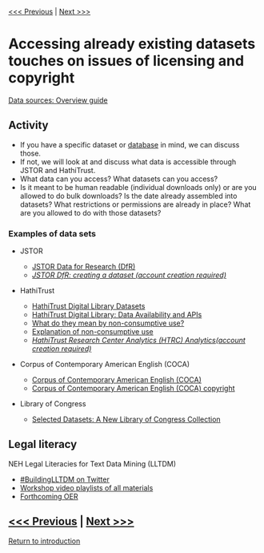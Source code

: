 [<<< Previous](copyright.md) | [Next >>>](ethics.md)  

# Accessing already existing datasets touches on issues of licensing and copyright
[Data sources: Overview guide](https://guides.smu.edu/data) 

## Activity
* If you have a specific dataset or [database](https://guides.smu.edu/az.php) in mind, we can discuss those.
* If not, we will look at and discuss what data is accessible through JSTOR and HathiTrust. 
* What data can you access? What datasets can you access? 
* Is it meant to be human readable (individual downloads only) or are you allowed to do bulk downloads?  Is the date already assembled into datasets? What restrictions or permissions are already in place? What are you allowed to do with those datasets?

### Examples of data sets
* JSTOR
    * [JSTOR Data for Research (DfR)](https://guides.smu.edu/c.php?g=934689&p=6737385)
    * [*JSTOR DfR: creating a dataset (account creation required)*](https://www.jstor.org/dfr/about/creating-datasets)
* HathiTrust
    * [HathiTrust Digital Library Datasets](https://www.hathitrust.org/datasets)
    * [HathiTrust Digital Library: Data Availability and APIs](https://www.hathitrust.org/data)
    * [What do they mean by non-consumptive use?](https://www.hathitrust.org/htrc_ncup)
    * [Explanation of non-consumptive use](https://blogs.harvard.edu/copyrightosc/2017/02/24/)
    * [*HathiTrust Research Center Analytics (HTRC) Analytics(account creation required)*](https://analytics.hathitrust.org/)

* Corpus of Contemporary American English (COCA)
    * [Corpus of Contemporary American English (COCA)](https://www.english-corpora.org/coca/) 
    * [Corpus of Contemporary American English (COCA) copyright](https://corpus.byu.edu/copyright.asp) 
* Library of Congress
    * [Selected Datasets: A New Library of Congress Collection](https://blogs.loc.gov/thesignal/2020/06/selected-datasets-a-new-library-of-congress-collection/?loclr=eadpb)

## Legal literacy
NEH Legal Literacies for Text Data Mining (LLTDM)
* [#BuildingLLTDM on Twitter](https://twitter.com/hashtag/BuildingLLTDM?src=hashtag_click)
* [Workshop video playlists of all materials](https://www.youtube.com/playlist?list=PLwIeopDkK90-AjsS_aHDwf0YtFzLlL04p)
* [Forthcoming OER](https://buildinglltdm.org/about/open-educational-resource/)

[<<< Previous](copyright.md) | [Next >>>](ethics.md)  
-----
[Return to introduction](https://github.com/SouthernMethodistUniversity/access)
